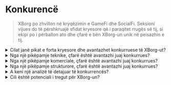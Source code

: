 # Konkurencë

> XBorg po zhvillon në kryqëzimin e GameFi dhe SocialFi. Seksioni vijues do të përshkruajë sfidat kryesore që i paraqitet rrugës së tij, si ekipi po i përballon ato dhe çfarë e bën XBorg-un unik në peisazhin e tij.

<details>

<summary>Cilat janë pikat e forta kryesore dhe avantazhet konkurruese të XBorg-ut?</summary>

**Rrjeti**

Rritja dhe zgjerimi i XBorg-ut është nxitur nga një rrjet i këshilltarëve dhe investitorëve të ndikshëm në industrinë e lojërave dhe e-sportit. XBorg Ventures ndërton mbi këtë rrjet duke lidhur ekipin me blockchain-et dhe zhvilluesit kryesorë të lojërave, duke u lejuar të krijojnë produkte inovative dhe të apasionuara.

#### Komuniteti

Komuniteti i XBorg-ut përbëhet nga mbi 10,000 lojtarë, ndërtues dhe investitorë GameFi të aktivë. Këshilli dhe sistemi i qeverisjes përfshin disa nga mendjet më të ndritura në Web3, duke siguruar që XBorg gjithmonë të jetë në krye të teknologjisë së lojërave.

#### E-sporti dhe Legjitimiteti

Si organizata kryesore e-sportive Web3, XBorg është sponsorizuar nga Brave Software dhe renditet në vendin e parë në titujt më konkurrues të e-sportit Web3. XBorg është përgjegjës për krijimin e Xtreme Championship Series (XCS), liga e parë dhe më e madhe e-sportive Web3 ndonjëherë.

#### SwissBorg

XBorg gjithashtu ndihmohet nga SwissBorg, një startup që ka arritur me sukses të shkallëzojë në 700,000 përdorues. Me kontakt të ngushtë me ekzekutivët në nivel C, SwissBorg ndihmon në hartimin e rrugës së zhvillimit, realizimin e produkteve dhe ndërveprimin me rrjetin. XBorg i detyrohet shumë suksesit dhe udhëzimit të SwissBorg-ut.

</details>

<details>

<summary>Nga një pikëpamje teknike, çfarë është avantazhi juaj konkurrues?</summary>

Nga një perspektivë teknologjike, zbatimi i një rrjeti kredencialesh brenda fushës së lojërave është një inovacion vërtet unik. Megjithatë, ai është i ngjashëm me protokollin Lens, i cili përdor të dhënat sociale për të ndërtuar një rrjet. Platforma jonë, nga ana tjetër, përdor të dhënat e lojërave për të krijuar një rrjet të specializuar në të dhënat e lojërave. Ndërsa përpjekjet e tjera, si Galxe, kanë qëndruar në ndërtimin e një rrjeti kredencialesh, ato nuk kanë fokus të njëjtë të dedikuar në lojëra.

Avancimet tona teknologjike mund të atribuohen integrimin tonë të zotërueshëm të të dhënave të lojërave përmes platformave të ndryshme të shpërndarjes (përfshirë, por pa u kufizuar në Steam, FaceIt dhe Riot Games) dhe krijimin e integrimet e API të personalizuara me lojërat. Për të dalluar më tej platformën tonë, kemi zhvilluar aplikacione proprietare mbi rrjetin, si aplikacioni i angazhimit të tifozëve, komunitetet e lojërave të decentralizuara dhe platforma e nisjes së lidhur me shpirtin, duke kontribuar në rrjetin tonë unik të kredencialesh.

</details>

<details>

<summary>Nga një pikëpamje komerciale, çfarë është avantazhi juaj konkurrues?</summary>

Duke marrë një perspektivë komerciale, objektivi ynë kryesor është integrimi pa probleme i rrjetit tonë të gjerë të kredencialesh me ekipet kryesore e-sportive. Përmes bashkëpunimeve tona të shkëlqyera me aktorët kryesorë në industrinë e-sportive, si TeamBDS, kemi treguar aftësinë tonë të jashtëzakonshme për të krijuar partneritete të frytshme. Për më tepër, XBorg mbështetet nga mbështetja e palëkundur e SwissBorg-ut, e cila forcon pozitën tonë dhe ngrit besueshmërinë tonë në industrinë.

Përveç kësaj, komuniteti i XBorg-ut mund të krahasohet me një gildë, ku avantazhi ynë i dallueshëm qëndron në nivelin tonë të paepërt të konkurrencës. XBorg sundon si komuniteti më i madh Web3 i lojërave në terma të konkurrencës, duke na dalluar nga gildat e tjera si Polemos, IndieGG, YGG dhe të tjera.

</details>

<details>

<summary>Nga një pikëpamje strukturore, çfarë është avantazhi juaj konkurrues?</summary>

XBorg mbështetet nga një komunitet i përkushtuar lojtarësh, që na lejon të ndërtojmë produkte për bazën tonë të përdoruesve dhe të kërkojmë reagime të shpejta, që lehtësojnë zhvillimin e produkteve.

Ne gjithashtu kemi synim të operojmë në një mënyrë të decentralizuar, që do të sigurojë një nivel maksimal pajtimi midis mbajtësve të XBG dhe protokollit. Suksesi dhe rritja e XBorg-ut janë ndikuar thellësisht nga komuniteti i tij i lojtarëve. Ne e vërtetojmë rëndësinë e ndërtimit të produkteve që i përgjigjen nevojave dhe interesave të përdoruesve tanë. Duke përdorur komunitetin tonë, jemi në gjendje të marrim shpejtë reagime dhe të përshtatemi në produktet tona, duke rezultuar në përvoja më të rëndësishme për përdoruesit tanë.

Gjithashtu, ne besojmë se operimi në një mënyrë të decentralizuar do të sjellë një nivel më të lartë pajtimi midis mbajtësve të tokenit XBG dhe protokollit. Ky pajtim do të kuptojë më mirë vizionin afatgjatë, synimet dhe prioritete e protokollit. Gjithashtu, do të thotë që mbajtësit e tokenit do të marrin vendimet e qeverisjes me një interes të përfshirë në suksesin e protokollit. Në fund të fundit, kjo do të çojë në një komunitet më të angazhuar dhe të fuqizuar që dëshiron të marrë pjesë në procesin e vendimmarrjes dhe të drejtojë drejtimin e ardhshëm të XBorg-ut.

</details>

<details>

<summary>A keni një analizë të detajuar të konkurrencës?</summary>

Në Web3, ne nuk shohim konkurrentë, por bashkëpunëtorë, pasi besojmë në ekosistemet kompozuese dhe interoperabile. Në peisazhin Web3, koncepti i konkurrencës zëvendësohet nga bashkëpunimi, i bazuar në një besim themelor në fuqinë e ekosistemeve kompozuese dhe interoperabile. Ne kemi disa ekosisteme që punojnë në primitive të ngjashme, disa prej të cilave tashmë po punojnë ngushtë me XBorg-un.

#### Të dhënat dhe Sociale

* [Protokolli Lens](https://lens.xyz/) është një graf kompozues i të dhënave që lejon përdoruesit të jenë pronarë dhe të monetizojnë të dhënat e tyre. XBorg-i trajton një primitive të ngjashme, por në fushën e të dhënave të lojërave. Po diskutohet bashkëpunim i ngushtë me Lens-in.
* [Galxe](https://galxe.com/) po ndërton një rrjet kredencialesh bazuar në kredenciale on-chain dhe off-chain.
* [Quest3](https://questn.com/) është një sistem kërkimesh për angazhim dhe komunitete.

#### Infrastruktura GameFi

* [Chiliz](https://www.chiliz.com/) është krijuesi i Fan Tokens dhe një infrastrukturë Web3 për sport dhe argëtim.
* [Polemos](https://polemos.io/) është një komunitet dhe protokoll GameFi që lejon lojtarët të përfitojnë nga NFT-të e tyre.
* [MatchBox](https://www.matchboxdao.com/) është një mjet DAO për ndërtimin e ekosistemit për lojëra on-chain.

</details>

<details>

<summary>Cili është potenciali i tregut për XBorg-un?</summary>

Potenciali i tregut të lojërave, e-sportit dhe identiteteve dixhitale është i gjerë dhe po zgjerohet me shpejtësi. Vetëm industria e lojërave pritet të arrijë një vlerë globale prej 295 miliardë dollarësh deri në vitin 2026, e nxitur nga rritja e popullaritetit të lojërave për celular, e-sportit dhe pranimit të teknologjive të realitetit virtual dhe të zgjeruar.

E-sporti, ose lojërat video konkurruese, po përjetojnë gjithashtu një rritje eksplozive, me të ardhura që pritet të arrijnë 1.1 miliardë dollarë në vitin 2021, dhe audiencën globale e-sportive që pritet të tejkalonte 580 milionë deri në vitin 2023. Ky treg pritet të rritet si më shumë kompani dhe marka investojnë në sponsorizime e-sportive dhe lojërash.

Identitetet dixhitale po bëhen gjithnjë e më të rëndësishme në industrinë e lojërave dhe e-sportit. Me rritjen e teknologjisë së blockchain dhe tokenëve të patransferueshëm (NFT), lojtarët tani mund të jenë pronarë dhe të tregtojnë asete unike në lojë, duke krijuar mundësi të reja për të ardhura dhe investime. Përveç kësaj, identitetet dixhitale po përdoren për të verifikuar identitetet e lojtarëve dhe për të siguruar lojë të ndershme në e-sportin konkurrues, si dhe për të personalizuar përvojat e lojërave dhe për të siguruar qasje të sigurt në llogaritë e përdoruesve.

Në përgjithësi, potenciali i tregut të lojërave, e-sportit dhe identiteteve dixhitale është i gjerë dhe i ndryshëm, dhe pritet të vazhdojë të rritet dhe të zhvillohet si teknologjia dhe preferencat e konsumatorëve ndryshojnë.

</details>